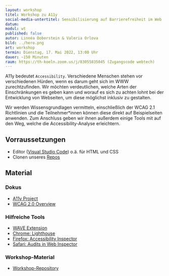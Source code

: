 ```yaml
---
layout: workshop
titel: Workshop zu A11y
social-media-untertitel: Sensibilisierung auf Barrierefreiheit im Web
datum:
modul: wt
published: false
autor: Linnéa Doberstein & Valeria Orlova
bild: ../hero.png
art: workshop
termin: Dienstag, 17. Mai 2022, 13:00 Uhr
dauer: ~150 Minuten
raum: https://th-koeln.zoom.us/j/83055835045 (Zugangscode webtech) 
---
```


A11y bedeutet ``Accessibility``. Verschiedene Menschen stehen vor verschiedenen Hürden, wenn es darum geht sich im WWW zurechtzufinden.
Wir möchten verdeutlichen, welche Arten der Einschränkungen es geben kann und worauf es sich zu achten lohnt bei der Entwicklung von Webseiten, um diese möglichst inklusiv zu gestalten.

Wir werden Wissensgrundlagen vermitteln, einschließlich der WCAG 2.1 Richtlinien und die Teilnehmer*innen können diese direkt auf Beispielseiten anwenden.
Zum Anschluss geben wir ihnen außerdem einige Tools mit auf den Weg, welche die Accessibility-Analyse erleichtern.

## Vorraussetzungen

- Editor ([Visual Studio Code](https://code.visualstudio.com/)) o.ä. für HTML und CSS
- Clonen unseres [Repos](https://github.com/Moosgloeckchen/wt-workshop-a11y)

## Material

### Dokus

- [A11y Project](https://www.a11yproject.com/)
- [WCAG 2.0 Overview](https://www.w3.org/WAI/standards-guidelines/wcag/)

### Hilfreiche Tools

- [WAVE Extension](https://www.w3.org/WAI/standards-guidelines/wcag/)
- [Chrome: Lighthouse](https://developers.google.com/web/tools/lighthouse)
- [Firefox: Accessibility Inspector](https://firefox-source-docs.mozilla.org/devtools-user/accessibility_inspector/)
- [Safari: Audits in Web Inspector](https://webkit.org/blog/8935/audits-in-web-inspector/)

### Workshop-Material

- [Workshop-Repository](https://github.com/Moosgloeckchen/wt-workshop-a11y)

